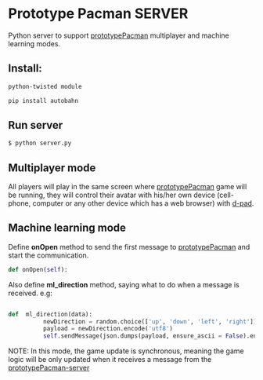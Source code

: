 Prototype Pacman SERVER
=======================

Python server to support [prototypePacman](https://github.com/jvalen/prototypePacman) multiplayer and machine learning modes.


## Install:

``` bash
python-twisted module
```

``` bash
pip install autobahn
```

## Run server

``` bash
$ python server.py
```

## Multiplayer mode

All players will play in the same screen where [prototypePacman](https://github.com/jvalen/prototypePacman) game will be running, they will control their avatar with his/her own device (cell-phone, computer or any other device which has a web browser) with [d-pad](https://github.com/jvalen/d-pad).

## Machine learning mode


Define **onOpen** method to send the first message to [prototypePacman](https://github.com/jvalen/prototypePacman) and start the communication.
```python
def onOpen(self):

```

Also define **ml_direction** method, saying what to do when a message is received. e.g:  

```python

def  ml_direction(data):
          newDirection = random.choice(['up', 'down', 'left', 'right'])
          payload = newDirection.encode('utf8')
          self.sendMessage(json.dumps(payload, ensure_ascii = False).encode('utf8'), isBinary = False)
```

NOTE: In this mode, the game update is synchronous, meaning the game logic will be only updated when it receives a message from the [prototypePacman-server](https://github.com/jvalen/prototypePacman-server) 


